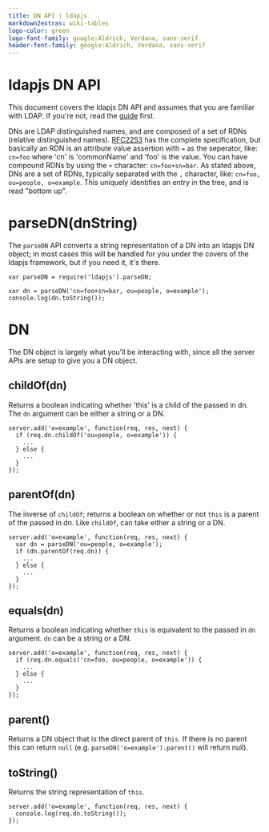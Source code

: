 ```yaml
---
title: DN API | ldapjs
markdown2extras: wiki-tables
logo-color: green
logo-font-family: google:Aldrich, Verdana, sans-serif
header-font-family: google:Aldrich, Verdana, sans-serif
---
```


# ldapjs DN API

This document covers the ldapjs DN API and assumes that you are familiar
with LDAP. If you're not, read the [guide](http://ldapjs.org/guide.html) first.

DNs are LDAP distinguished names, and are composed of a set of RDNs (relative
distinguished names).  [RFC2253](http://www.ietf.org/rfc/rfc2253.txt) has the
complete specification, but basically an RDN is an attribute value assertion
with `=` as the seperator, like: `cn=foo` where 'cn' is 'commonName' and 'foo'
is the value.  You can have compound RDNs by using the `+` character:
`cn=foo+sn=bar`.  As stated above, DNs are a set of RDNs, typically separated
with the `,` character, like:  `cn=foo, ou=people, o=example`.  This uniquely
identifies an entry in the tree, and is read "bottom up".

# parseDN(dnString)

The `parseDN` API converts a string representation of a DN into an ldapjs DN
object; in most cases this will be handled for you under the covers of the
ldapjs framework, but if you need it, it's there.

    var parseDN = require('ldapjs').parseDN;

    var dn = parseDN('cn=foo+sn=bar, ou=people, o=example');
    console.log(dn.toString());

# DN

The DN object is largely what you'll be interacting with, since all the server
APIs are setup to give you a DN object.

## childOf(dn)

Returns a boolean indicating whether 'this' is a child of the passed in dn. The
`dn` argument can be either a string or a DN.

    server.add('o=example', function(req, res, next) {
      if (req.dn.childOf('ou=people, o=example')) {
        ...
      } else {
        ...
      }
    });

## parentOf(dn)

The inverse of `childOf`; returns a boolean on whether or not `this` is a parent
of the passed in dn.  Like `childOf`, can take either a string or a DN.

    server.add('o=example', function(req, res, next) {
      var dn = parseDN('ou=people, o=example');
      if (dn.parentOf(req.dn)) {
        ...
      } else {
        ...
      }
    });

## equals(dn)

Returns a boolean indicating whether `this` is equivalent to the passed in `dn`
argument. `dn` can be a string or a DN.

    server.add('o=example', function(req, res, next) {
      if (req.dn.equals('cn=foo, ou=people, o=example')) {
        ...
      } else {
        ...
      }
    });

## parent()

Returns a DN object that is the direct parent of `this`.  If there is no parent
this can return `null` (e.g. `parseDN('o=example').parent()` will return null).

## toString()

Returns the string representation of `this`.

    server.add('o=example', function(req, res, next) {
      console.log(req.dn.toString());
    });
